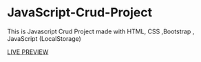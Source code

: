 # JavaScript-Crud-Project
This is Javascript Crud Project made with HTML, CSS ,Bootstrap , JavaScript (LocalStorage)

<a target="_blank" href="https://muhammadsumon.github.io/JavaScript-Crud-Project/">LIVE PREVIEW</a>

